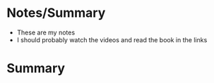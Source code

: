 # Notes/Summary

- These are my notes
- I should probably watch the videos and read the book in the links

# Summary

